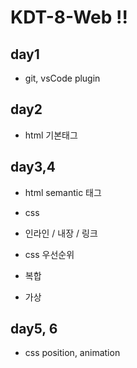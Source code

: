 # KDT-8-Web !!

## day1

- git, vsCode plugin

## day2

- html 기본태그

###

## day3,4

- html semantic 태그

- css

- 인라인 / 내장 / 링크

- css 우선순위

- 복합

- 가상

## day5, 6

- css position, animation
